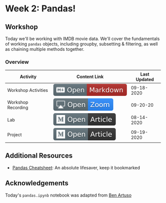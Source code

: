 # Week 2: Pandas!
## Workshop 
Today we'll be working with IMDB movie data. We'll cover the fundamentals of working `pandas` objects, including groupby, subsetting & filtering, as well as chaining multiple methods together.

### Overview
| **Activity**                   | Content Link    | Last Updated |
| ---------------                | --------------- | ----------   |
| Workshop Activities            | [![Link](../tools/buttons/open-markdown.svg)](workshop/README.md) | 09-18-2020 | 
| Workshop Recording             | [![Link](../tools/buttons/open-zoom.svg)](https://virginia.zoom.us/rec/play/XZbvBVyCVu77esiXfJCdUxZKcO8YrINIqPnhCiM5kl69hkUtgOp1KEoTXf2oDe7qOxvuqDC6uSBEpnSZ.iTgBGSYKGW6yCg2x?autoplay=true&startTime=1600628639000) | 09-20-20 | 
| Lab                            | [![Link](../tools/buttons/open-article.svg)](lab/README.md)  | 08-14-2020 |
| Project                        | [![Link](../tools/buttons/open-article.svg)](../projects/prokect-1/README.md)  | 09-19-2020 |


## Additional Resources
- [Pandas Cheatsheet](https://pandas.pydata.org/Pandas_Cheat_Sheet.pdf):  An absolute lifesaver, keep it bookmarked

## Acknowledgements
Today's `pandas.ipynb` notebook was adapted from [Ben Artuso](https://github.com/benartuso/)



